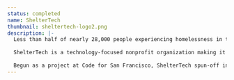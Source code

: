 ```yaml
---
status: completed
name: ShelterTech
thumbnail: sheltertech-logo2.png
description: |-
  Less than half of nearly 28,000 people experiencing homelessness in the Bay Area have reliable access to the internet.
  
  ShelterTech is a technology-focused nonprofit organization making it easier for this community to connect with resources that can help them address their challenges.
  
  Begun as a project at Code for San Francisco, ShelterTech spun-off into it's own organization in 2006 and has grown to a volunteer organization with an annual budget over $100k.
---
```

